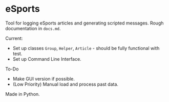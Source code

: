 # eSports
Tool for logging eSports articles and generating scripted messages. Rough documentation in `docs.md`.

Current:
- Set up classes `Group`, `Helper`, `Article` - should be fully functional with test.
- Set up Command Line Interface.

To-Do
- Make GUI version if possible.
- (Low Priority) Manual load and process past data.

Made in Python.
